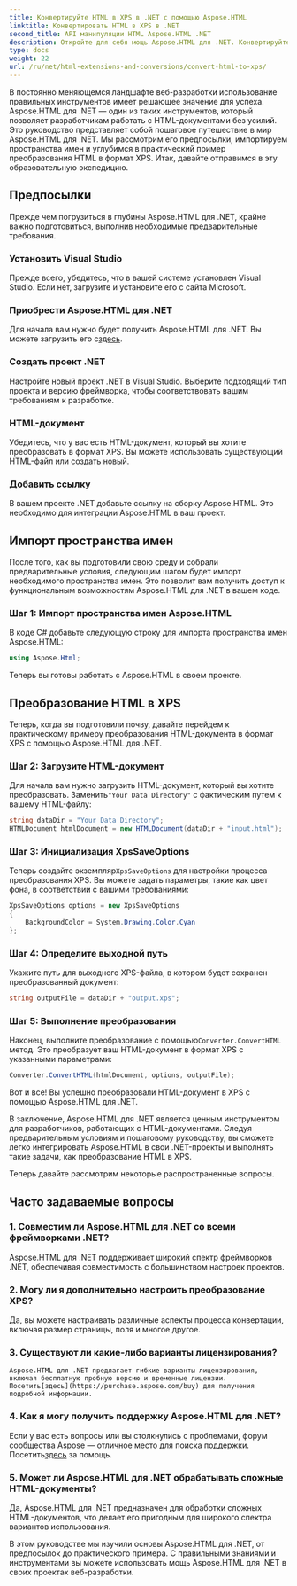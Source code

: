 ```yaml
---
title: Конвертируйте HTML в XPS в .NET с помощью Aspose.HTML
linktitle: Конвертировать HTML в XPS в .NET
second_title: API манипуляции HTML Aspose.HTML .NET
description: Откройте для себя мощь Aspose.HTML для .NET. Конвертируйте HTML в XPS без усилий. Предварительные условия, пошаговое руководство и часто задаваемые вопросы включены.
type: docs
weight: 22
url: /ru/net/html-extensions-and-conversions/convert-html-to-xps/
---
```


В постоянно меняющемся ландшафте веб-разработки использование правильных инструментов имеет решающее значение для успеха. Aspose.HTML для .NET — один из таких инструментов, который позволяет разработчикам работать с HTML-документами без усилий. Это руководство представляет собой пошаговое путешествие в мир Aspose.HTML для .NET. Мы рассмотрим его предпосылки, импортируем пространства имен и углубимся в практический пример преобразования HTML в формат XPS. Итак, давайте отправимся в эту образовательную экспедицию.

## Предпосылки

Прежде чем погрузиться в глубины Aspose.HTML для .NET, крайне важно подготовиться, выполнив необходимые предварительные требования.

### Установить Visual Studio

Прежде всего, убедитесь, что в вашей системе установлен Visual Studio. Если нет, загрузите и установите его с сайта Microsoft.

### Приобрести Aspose.HTML для .NET

 Для начала вам нужно будет получить Aspose.HTML для .NET. Вы можете загрузить его с[здесь](https://releases.aspose.com/html/net/).

### Создать проект .NET

Настройте новый проект .NET в Visual Studio. Выберите подходящий тип проекта и версию фреймворка, чтобы соответствовать вашим требованиям к разработке.

### HTML-документ

Убедитесь, что у вас есть HTML-документ, который вы хотите преобразовать в формат XPS. Вы можете использовать существующий HTML-файл или создать новый.

### Добавить ссылку

В вашем проекте .NET добавьте ссылку на сборку Aspose.HTML. Это необходимо для интеграции Aspose.HTML в ваш проект.

## Импорт пространства имен

После того, как вы подготовили свою среду и собрали предварительные условия, следующим шагом будет импорт необходимого пространства имен. Это позволит вам получить доступ к функциональным возможностям Aspose.HTML для .NET в вашем коде.

### Шаг 1: Импорт пространства имен Aspose.HTML

В коде C# добавьте следующую строку для импорта пространства имен Aspose.HTML:

```csharp
using Aspose.Html;
```

Теперь вы готовы работать с Aspose.HTML в своем проекте.

## Преобразование HTML в XPS

Теперь, когда вы подготовили почву, давайте перейдем к практическому примеру преобразования HTML-документа в формат XPS с помощью Aspose.HTML для .NET.

### Шаг 2: Загрузите HTML-документ

 Для начала вам нужно загрузить HTML-документ, который вы хотите преобразовать. Заменить`"Your Data Directory"` с фактическим путем к вашему HTML-файлу:

```csharp
string dataDir = "Your Data Directory";
HTMLDocument htmlDocument = new HTMLDocument(dataDir + "input.html");
```

### Шаг 3: Инициализация XpsSaveOptions

 Теперь создайте экземпляр`XpsSaveOptions` для настройки процесса преобразования XPS. Вы можете задать параметры, такие как цвет фона, в соответствии с вашими требованиями:

```csharp
XpsSaveOptions options = new XpsSaveOptions
{
    BackgroundColor = System.Drawing.Color.Cyan
};
```

### Шаг 4: Определите выходной путь

Укажите путь для выходного XPS-файла, в котором будет сохранен преобразованный документ:

```csharp
string outputFile = dataDir + "output.xps";
```

### Шаг 5: Выполнение преобразования

 Наконец, выполните преобразование с помощью`Converter.ConvertHTML` метод. Это преобразует ваш HTML-документ в формат XPS с указанными параметрами:

```csharp
Converter.ConvertHTML(htmlDocument, options, outputFile);
```

Вот и все! Вы успешно преобразовали HTML-документ в XPS с помощью Aspose.HTML для .NET.

В заключение, Aspose.HTML для .NET является ценным инструментом для разработчиков, работающих с HTML-документами. Следуя предварительным условиям и пошаговому руководству, вы сможете легко интегрировать Aspose.HTML в свои .NET-проекты и выполнять такие задачи, как преобразование HTML в XPS.

Теперь давайте рассмотрим некоторые распространенные вопросы.

## Часто задаваемые вопросы

### 1. Совместим ли Aspose.HTML для .NET со всеми фреймворками .NET?
   Aspose.HTML для .NET поддерживает широкий спектр фреймворков .NET, обеспечивая совместимость с большинством настроек проектов.

### 2. Могу ли я дополнительно настроить преобразование XPS?
   Да, вы можете настраивать различные аспекты процесса конвертации, включая размер страницы, поля и многое другое.

### 3. Существуют ли какие-либо варианты лицензирования?
    Aspose.HTML для .NET предлагает гибкие варианты лицензирования, включая бесплатную пробную версию и временные лицензии. Посетить[здесь](https://purchase.aspose.com/buy) для получения подробной информации.

### 4. Как я могу получить поддержку Aspose.HTML для .NET?
   Если у вас есть вопросы или вы столкнулись с проблемами, форум сообщества Aspose — отличное место для поиска поддержки. Посетить[здесь](https://forum.aspose.com/) за помощь.

### 5. Может ли Aspose.HTML для .NET обрабатывать сложные HTML-документы?
   Да, Aspose.HTML для .NET предназначен для обработки сложных HTML-документов, что делает его пригодным для широкого спектра вариантов использования.

В этом руководстве мы изучили основы Aspose.HTML для .NET, от предпосылок до практического примера. С правильными знаниями и инструментами вы можете использовать мощь Aspose.HTML для .NET в своих проектах веб-разработки.